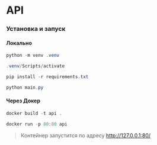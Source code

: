 # API 

### Установка и запуск

#### Локально

```powershell
python -m venv .venv
```
```powershell
.venv/Scripts/activate
```
```powershell
pip install -r requirements.txt
```
```powershell
python main.py 
```

#### Через Докер

```powershell
docker build -t api .
```
```powershell
docker run -p 80:80 api
```

> Контейнер запустится по адресу http://127.0.0.1:80/